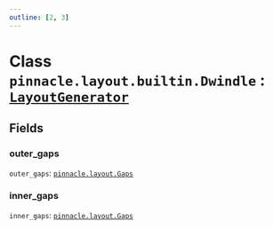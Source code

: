 ```yaml
---
outline: [2, 3]
---
```


# Class `pinnacle.layout.builtin.Dwindle` : <code><a href="/lua-reference/classes/LayoutGenerator">LayoutGenerator</a></code>




## Fields

### outer_gaps

`outer_gaps`: <code><a href="/lua-reference/aliases/pinnacle.layout.Gaps">pinnacle.layout.Gaps</a></code>



### inner_gaps

`inner_gaps`: <code><a href="/lua-reference/aliases/pinnacle.layout.Gaps">pinnacle.layout.Gaps</a></code>




